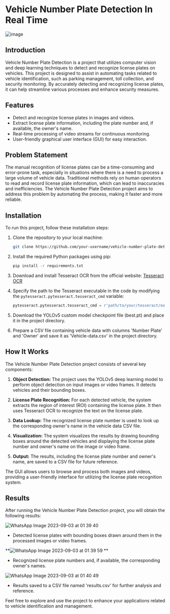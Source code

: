 # Vehicle Number Plate Detection In Real Time

![image](https://github.com/eshita-jain/xy/assets/80577092/82be4762-2225-472b-826a-c16b5a50aaad)

## Introduction

Vehicle Number Plate Detection is a project that utilizes computer vision and deep learning techniques to detect and recognize license plates on vehicles. This project is designed to assist in automating tasks related to vehicle identification, such as parking management, toll collection, and security monitoring. By accurately detecting and recognizing license plates, it can help streamline various processes and enhance security measures.

## Features

- Detect and recognize license plates in images and videos.
- Extract license plate information, including the plate number and, if available, the owner's name.
- Real-time processing of video streams for continuous monitoring.
- User-friendly graphical user interface (GUI) for easy interaction.

## Problem Statement

The manual recognition of license plates can be a time-consuming and error-prone task, especially in situations where there is a need to process a large volume of vehicle data. Traditional methods rely on human operators to read and record license plate information, which can lead to inaccuracies and inefficiencies. The Vehicle Number Plate Detection project aims to address this problem by automating the process, making it faster and more reliable.

## Installation

To run this project, follow these installation steps:

1. Clone the repository to your local machine:

   ```bash
   git clone https://github.com/your-username/vehicle-number-plate-detection.git
   ```

2. Install the required Python packages using pip:

   ```bash
   pip install -r requirements.txt
   ```

3. Download and install Tesseract OCR from the official website: [Tesseract OCR](https://github.com/tesseract-ocr/tesseract)

4. Specify the path to the Tesseract executable in the code by modifying the `pytesseract.pytesseract.tesseract_cmd` variable:

   ```python
   pytesseract.pytesseract.tesseract_cmd = r'path/to/your/tesseract/executable'
   ```

5. Download the YOLOv5 custom model checkpoint file (best.pt) and place it in the project directory.

6. Prepare a CSV file containing vehicle data with columns 'Number Plate' and 'Owner' and save it as 'Vehicle-data.csv' in the project directory.

## How It Works

The Vehicle Number Plate Detection project consists of several key components:

1. **Object Detection:** The project uses the YOLOv5 deep learning model to perform object detection on input images or video frames. It detects vehicles and their bounding boxes.

2. **License Plate Recognition:** For each detected vehicle, the system extracts the region of interest (ROI) containing the license plate. It then uses Tesseract OCR to recognize the text on the license plate.

3. **Data Lookup:** The recognized license plate number is used to look up the corresponding owner's name in the vehicle data CSV file.

4. **Visualization:** The system visualizes the results by drawing bounding boxes around the detected vehicles and displaying the license plate number and owner's name on the image or video frame.

5. **Output:** The results, including the license plate number and owner's name, are saved to a CSV file for future reference.

The GUI allows users to browse and process both images and videos, providing a user-friendly interface for utilizing the license plate recognition system.

## Results

After running the Vehicle Number Plate Detection project, you will obtain the following results:

![WhatsApp Image 2023-09-03 at 01 39 40](https://github.com/eshita-jain/xy/assets/80577092/0be1f9cb-51ea-4093-beff-e59bcc233eb7)

- Detected license plates with bounding boxes drawn around them in the processed images or video frames.

**![WhatsApp Image 2023-09-03 at 01 39 59](https://github.com/eshita-jain/xy/assets/80577092/468e563a-023c-4fb2-b0bb-a694d49f978a)
**
- Recognized license plate numbers and, if available, the corresponding owner's names.

![WhatsApp Image 2023-09-03 at 01 40 49](https://github.com/eshita-jain/xy/assets/80577092/a2b35675-a4a5-4fe9-9689-7c9a7b80d0a4)

- Results saved to a CSV file named 'results.csv' for further analysis and reference.

Feel free to explore and use the project to enhance your applications related to vehicle identification and management.

